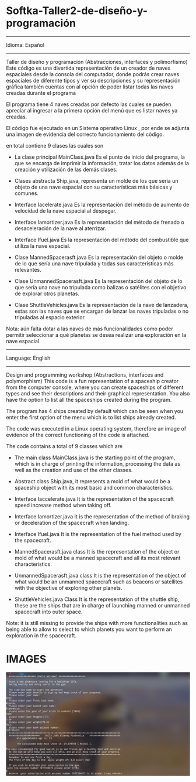 # Softka-Taller2-de-diseño-y-programación
*******************
Idioma: Español 
*******************
Taller de diseño y programación (Abstracciones, interfaces y polimorfismo)
Este código es una divertida representación de un creador de naves espaciales desde la consola del computador, donde podrás crear naves espaciales de diferente tipos y ver su descripciones y su representación gráfica también cuentas con al opción de poder listar todas las naves creadas durante el programa

El programa tiene 4 naves creadas por defecto las cuales se pueden apreciar al ingresar a la primera opción del menú que es listar naves ya creadas.

El código fue ejecutado en un Sistema operativo Linux , por ende se adjunta una imagen de evidencia del correcto funcionamiento del código.

en total contiene 9 clases las cuales son

* La clase principal MainClass.java Es el punto de inicio del programa, la que se encarga de imprimir la información, tratar los datos además de la creación y utilización de las demás clases.

* Clases abstracta Ship.java, representa un molde de los que sería un objeto de una nave espacial  con su características más básicas y comunes.

* Interface Iacelerate.java Es la representación del método de aumento de velocidad de la nave espacial al despegar.

* Interface Iamortizer.java Es la representación del método de frenado o desaceleración de la nave al aterrizar.

* Interface Ifuel.java Es la representación del método del combustible que utiliza la nave espacial.

* Clase MannedSpacerasft.java Es la representación del objeto o molde de lo  que sería una nave tripulada y todas sus características más relevantes.

* Clase UnmannedSpacerasft.java Es la representación del objeto de lo que sería una nave no tripulada como balizas o satélites con el objetivo de explorar otros planetas.

* Clase ShuttleVehicles.java Es la representación de la nave de lanzadera, estas son las naves que se encargan de lanzar las naves tripuladas o no tripuladas al espacio exterior.

Nota: aún falta dotar a las naves de más funcionalidades como poder permitir seleccionar a qué planetas se desea realizar una exploración en la nave espacial.



*********************
Language: English 
*********************

Design and programming workshop (Abstractions, interfaces and polymorphism)
This code is a fun representation of a spaceship creator from the computer console, where you can create spaceships of different types and see their descriptions and their graphical representation. You also have the option to list all the spaceships created during the program.

The program has 4 ships created by default which can be seen when you enter the first option of the menu which is to list ships already created.

The code was executed in a Linux operating system, therefore an image of evidence of the correct functioning of the code is attached.

The code contains a total of 9 classes which are

* The main class MainClass.java is the starting point of the program, which is in charge of printing the information, processing the data as well as the creation and use of the other classes.

* Abstract class Ship.java, it represents a mold of what would be a spaceship object with its most basic and common characteristics.

* Interface Iaccelerate.java It is the representation of the spacecraft speed increase method when taking off.

* Interface Iamortizer.java It is the representation of the method of braking or deceleration of the spacecraft when landing.

* Interface Ifuel.java It is the representation of the fuel method used by the spacecraft.

* MannedSpacerasft.java class It is the representation of the object or mold of what would be a manned spacecraft and all its most relevant characteristics.

* UnmannedSpacerasft.java class It is the representation of the object of what would be an unmanned spacecraft such as beacons or satellites with the objective of exploring other planets.

* ShuttleVehicles.java Class It is the representation of the shuttle ship, these are the ships that are in charge of launching manned or unmanned spacecraft into outer space.

Note: it is still missing to provide the ships with more functionalities such as being able to allow to select to which planets you want to perform an exploration in the spacecraft.


# IMAGES

<a href="url"><img src="https://github.com/JohnEstebanAP/Taller1-Sofka/blob/main/Taller_1.png?raw=true" align="center" ></a>
